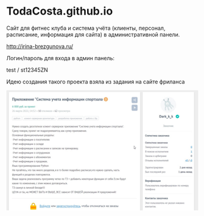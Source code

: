 # TodaCosta.github.io

Сайт для фитнес клуба и система учёта (клиенты, персонал, расписание, информация для сайта) в административной панели.

http://irina-brezgunova.ru/

Логин/пароль для входа в админ панель:

test / st12345ZN

Идею создания такого проекта взяла из задания на сайте фриланса

<IMG class="displayed" src="image/task.jpg">
